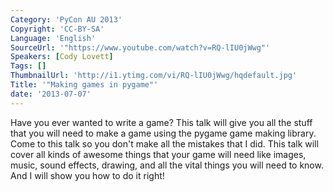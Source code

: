 ```yaml
---
Category: 'PyCon AU 2013'
Copyright: 'CC-BY-SA'
Language: 'English'
SourceUrl: '"https://www.youtube.com/watch?v=RQ-lIU0jWwg"'
Speakers: [Cody Lovett]
Tags: []
ThumbnailUrl: 'http://i1.ytimg.com/vi/RQ-lIU0jWwg/hqdefault.jpg'
Title: '"Making games in pygame"'
date: '2013-07-07'
---
```

Have you ever wanted to write a game? This talk will give you all the stuff that you will need to make a game using the pygame game making library. Come to this talk so you don't make all the mistakes that I did.
This talk will cover all kinds of awesome things that your game will need like images, music, sound effects, drawing, and all the vital things you will need to know. And I will show you how to do it right!